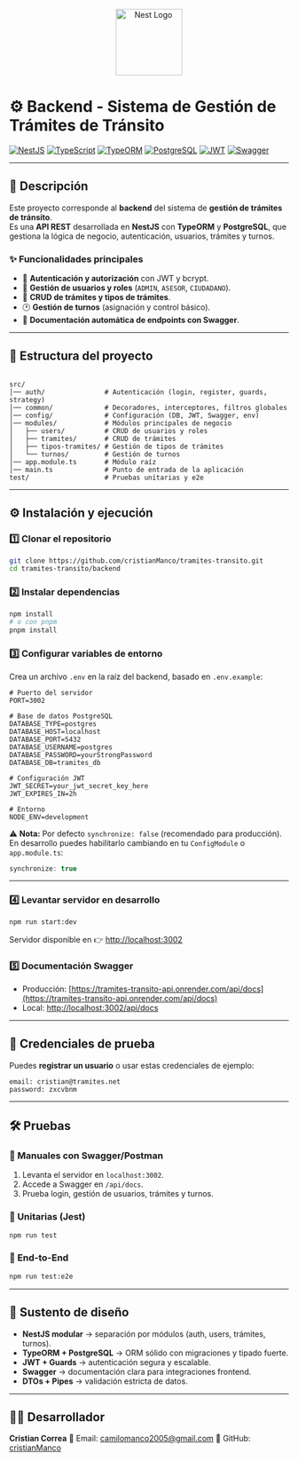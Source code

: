 <p align="center">
  <a href="http://nestjs.com/" target="blank">
    <img src="https://nestjs.com/img/logo-small.svg" width="120" alt="Nest Logo" />
  </a>
</p>

# ⚙️ Backend - Sistema de Gestión de Trámites de Tránsito

[![NestJS](https://img.shields.io/badge/NestJS-11-red?logo=nestjs)](https://nestjs.com/)
[![TypeScript](https://img.shields.io/badge/TypeScript-5-blue?logo=typescript)](https://www.typescriptlang.org/)
[![TypeORM](https://img.shields.io/badge/ORM-TypeORM-green?logo=typeorm)](https://typeorm.io/)
[![PostgreSQL](https://img.shields.io/badge/DB-PostgreSQL-blue?logo=postgresql)](https://www.postgresql.org/)
[![JWT](https://img.shields.io/badge/Auth-JWT-orange?logo=jsonwebtokens)](https://jwt.io/)
[![Swagger](https://img.shields.io/badge/API-Swagger-brightgreen?logo=swagger)](https://swagger.io/)

---

## 📖 Descripción

Este proyecto corresponde al **backend** del sistema de **gestión de trámites de tránsito**.  
Es una **API REST** desarrollada en **NestJS** con **TypeORM** y **PostgreSQL**, que gestiona la lógica de negocio, autenticación, usuarios, trámites y turnos.

### ✨ Funcionalidades principales

* 🔐 **Autenticación y autorización** con JWT y bcrypt.  
* 👤 **Gestión de usuarios y roles** (`ADMIN`, `ASESOR`, `CIUDADANO`).  
* 📑 **CRUD de trámites y tipos de trámites**.  
* 🕑 **Gestión de turnos** (asignación y control básico).  
* 📜 **Documentación automática de endpoints con Swagger**.  

---

## 📂 Estructura del proyecto

```

src/
│── auth/               # Autenticación (login, register, guards, strategy)
│── common/             # Decoradores, interceptores, filtros globales
│── config/             # Configuración (DB, JWT, Swagger, env)
│── modules/            # Módulos principales de negocio
│   ├── users/          # CRUD de usuarios y roles
│   ├── tramites/       # CRUD de trámites
│   ├── tipos-tramites/ # Gestión de tipos de trámites
│   └── turnos/         # Gestión de turnos
│── app.module.ts       # Módulo raíz
│── main.ts             # Punto de entrada de la aplicación
test/                   # Pruebas unitarias y e2e

````

---

## ⚙️ Instalación y ejecución

### 1️⃣ Clonar el repositorio

```bash
git clone https://github.com/cristianManco/tramites-transito.git
cd tramites-transito/backend
````

### 2️⃣ Instalar dependencias

```bash
npm install
# o con pnpm
pnpm install
```

### 3️⃣ Configurar variables de entorno

Crea un archivo `.env` en la raíz del backend, basado en `.env.example`:

```env
# Puerto del servidor
PORT=3002

# Base de datos PostgreSQL
DATABASE_TYPE=postgres
DATABASE_HOST=localhost
DATABASE_PORT=5432
DATABASE_USERNAME=postgres
DATABASE_PASSWORD=yourStrongPassword
DATABASE_DB=tramites_db

# Configuración JWT
JWT_SECRET=your_jwt_secret_key_here
JWT_EXPIRES_IN=2h

# Entorno
NODE_ENV=development
```

⚠️ **Nota:**
Por defecto `synchronize: false` (recomendado para producción).
En desarrollo puedes habilitarlo cambiando en tu `ConfigModule` o `app.module.ts`:

```ts
synchronize: true
```

---

### 4️⃣ Levantar servidor en desarrollo

```bash
npm run start:dev
```

Servidor disponible en 👉 [http://localhost:3002](http://localhost:3002)

### 5️⃣ Documentación Swagger

* Producción: [https://tramites-transito-api.onrender.com/api/docs](https://tramites-transito-api.onrender.com/api/docs)
* Local: [http://localhost:3002/api/docs](http://localhost:3002/api/docs)

---

## 🔑 Credenciales de prueba

Puedes **registrar un usuario** o usar estas credenciales de ejemplo:

```
email: cristian@tramites.net
password: zxcvbnm
```

---

## 🛠️ Pruebas

### 🔹 Manuales con Swagger/Postman

1. Levanta el servidor en `localhost:3002`.
2. Accede a Swagger en `/api/docs`.
3. Prueba login, gestión de usuarios, trámites y turnos.

### 🔹 Unitarias (Jest)

```bash
npm run test
```

### 🔹 End-to-End

```bash
npm run test:e2e
```

---

## 🎨 Sustento de diseño

* **NestJS modular** → separación por módulos (auth, users, trámites, turnos).
* **TypeORM + PostgreSQL** → ORM sólido con migraciones y tipado fuerte.
* **JWT + Guards** → autenticación segura y escalable.
* **Swagger** → documentación clara para integraciones frontend.
* **DTOs + Pipes** → validación estricta de datos.

---

## 🧑‍💻 Desarrollador

**Cristian Correa**
📧 Email: [camilomanco2005@gmail.com](mailto:camilomanco2005@gmail.com)
💼 GitHub: [cristianManco](https://github.com/cristianManco)

```
